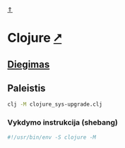 [&uArr;](./readme.md)

# Clojure [&#x2B67;](https://clojure.org/index)

## [Diegimas](../install/clojure_readme.md)

## Paleistis

```bash
clj -M clojure_sys-upgrade.clj
```

### Vykdymo instrukcija (shebang)

```bash
#!/usr/bin/env -S clojure -M
```
